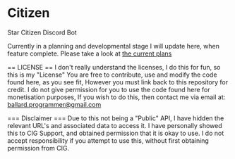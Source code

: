 # Citizen

Star Citizen Discord Bot

Currently in a planning and developmental stage I will update here, when feature complete.
Please take a look at [the current plans](https://github.com/N1GHTR4NG3R/Citizen/blob/main/info.txt)

== LICENSE ==
I don't really understand the licenses, I do this for fun, so this is my "License"
You are free to contribute, use and modify the code found here, as you see fit, However you must link back to this repository for credit.
I do not give permission for you to use the code found here for monetisation purposes, If you wish to do this, then contact me via email at:
ballard.programmer@gmail.com

=== Disclaimer ===
Due to this not being a "Public" API, I have hidden the relevant URL's and associated data to access it.
I have personally showed this to CIG Support, and obtained permission that it is okay to use.
I do not accept responsibility if you attempt to use this, without first obtaining permission from CIG.

